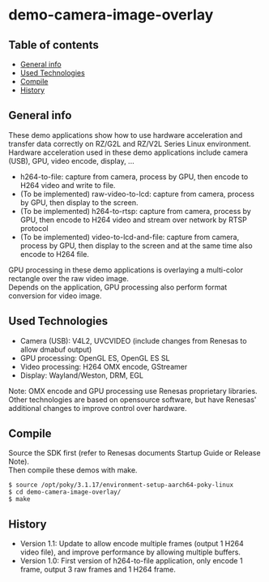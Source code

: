 # demo-camera-image-overlay

## Table of contents
* [General info](#general-info)
* [Used Technologies](#used-technologies)
* [Compile](#compile)
* [History](#history)

## General info
These demo applications show how to use hardware acceleration and transfer data correctly on RZ/G2L and RZ/V2L Series Linux environment.  
Hardware acceleration used in these demo applications include camera (USB), GPU, video encode, display, ...
- h264-to-file: capture from camera, process by GPU, then encode to H264 video and write to file.
- (To be implemented) raw-video-to-lcd: capture from camera, process by GPU, then display to the screen.
- (To be implemented) h264-to-rtsp: capture from camera, process by GPU, then encode to H264 video and stream over network by RTSP protocol
- (To be implemented) video-to-lcd-and-file: capture from camera, process by GPU, then display to the screen and at the same time also encode to H264 file.

GPU processing in these demo applications is overlaying a multi-color rectangle over the raw video image.  
Depends on the application, GPU processing also perform format conversion for video image.

## Used Technologies
* Camera (USB): V4L2, UVCVIDEO (include changes from Renesas to allow dmabuf output)
* GPU processing: OpenGL ES, OpenGL ES SL
* Video processing: H264 OMX encode, GStreamer
* Display: Wayland/Weston, DRM, EGL

Note: OMX encode and GPU processing use Renesas proprietary libraries.  
Other technologies are based on opensource software, but have Renesas' additional changes to improve control over hardware.
	
## Compile
Source the SDK first (refer to Renesas documents Startup Guide or Release Note).  
Then compile these demos with make.
```
$ source /opt/poky/3.1.17/environment-setup-aarch64-poky-linux
$ cd demo-camera-image-overlay/
$ make
```

## History
- Version 1.1: Update to allow encode multiple frames (output 1 H264 video file), and improve performance by allowing multiple buffers.
- Version 1.0: First version of h264-to-file application, only encode 1 frame, output 3 raw frames and 1 H264 frame.
